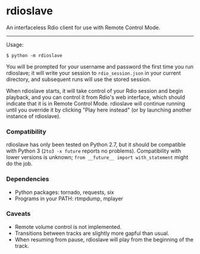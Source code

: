 # rdioslave

An interfaceless Rdio client for use with Remote Control Mode.

---

Usage:

    $ python -m rdioslave

You will be prompted for your username and password the first time you run
rdioslave; it will write your session to `rdio_session.json` in your current
directory, and subsequent runs will use the stored session.

When rdioslave starts, it will take control of your Rdio session and begin
playback, and you can control it from Rdio's web interface, which should
indicate that it is in Remote Control Mode. rdioslave will continue running
until you override it by clicking "Play here instead" (or by launching another
instance of rdioslave).

### Compatibility

rdioslave has only been tested on Python 2.7, but it should be compatible with
Python 3 (`2to3 -x future` reports no problems). Compatibility with lower
versions is unknown; `from __future__ import with_statement` might do the job.

### Dependencies

 - Python packages: tornado, requests, six
 - Programs in your PATH: rtmpdump, mplayer

### Caveats

 - Remote volume control is not implemented.
 - Transitions between tracks are slightly more gapful than usual.
 - When resuming from pause, rdioslave will play from the beginning of the track.
